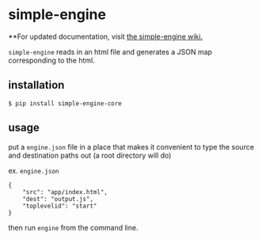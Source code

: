 # simple-engine

**For updated documentation, visit [the simple-engine wiki.](https://github.com/apizzimenti/simple-engine-ui/wiki)

`simple-engine` reads in an html file and generates a JSON map corresponding to the html.

## installation

`$ pip install simple-engine-core`

## usage

put a `engine.json` file in a place that makes it convenient to type the source and destination paths out (a root
directory will do)

ex. `engine.json`

    {
        "src": "app/index.html",
        "dest": "output.js",
        "toplevelid": "start"
    }

then run `engine` from the command line.



